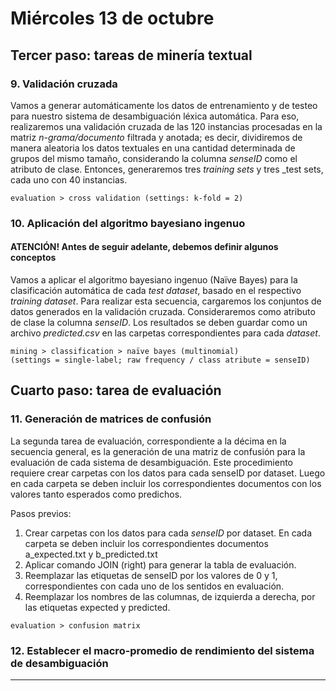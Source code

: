 # Miércoles 13 de octubre

## Tercer paso: tareas de minería textual

### 9. Validación cruzada

Vamos a generar automáticamente los datos de entrenamiento y de testeo para nuestro sistema de desambiguación léxica automática. Para eso, realizaremos una validación cruzada de las 120 instancias procesadas en la matriz _n-grama/documento_ filtrada y anotada; es decir, dividiremos de manera aleatoria los datos textuales en una cantidad determinada de grupos del mismo tamaño, considerando la columna _senseID_ como el atributo de clase. Entonces, generaremos tres _training sets_ y tres _test sets, cada uno con 40 instancias.
````
evaluation > cross validation (settings: k-fold = 2)
````

### 10. Aplicación del algoritmo bayesiano ingenuo
#### ATENCIÓN! Antes de seguir adelante, debemos definir algunos conceptos

Vamos a aplicar el algoritmo bayesiano ingenuo (Naïve Bayes) para la clasificación automática de cada _test dataset_, basado en el respectivo _training dataset_. Para realizar esta secuencia, cargaremos los conjuntos de datos generados en la validación cruzada. Consideraremos como atributo de clase la columna _senseID_. Los resultados se deben guardar como un archivo _predicted.csv_ en las carpetas correspondientes para cada _dataset_.
````
mining > classification > naïve bayes (multinomial)
(settings = single-label; raw frequency / class atribute = senseID)
````
## Cuarto paso: tarea de evaluación

### 11. Generación de matrices de confusión
La segunda tarea de evaluación, correspondiente a la décima en la secuencia general, es la generación de una matriz de confusión para la evaluación de cada sistema de desambiguación. Este procedimiento requiere crear carpetas con los datos para cada senseID por dataset. Luego en cada carpeta se deben incluir los correspondientes documentos con los valores tanto esperados como predichos.

Pasos previos:
1. Crear carpetas con los datos para cada _senseID_ por dataset. En cada carpeta se deben incluir los correspondientes documentos a_expected.txt y b_predicted.txt
2. Aplicar comando JOIN (right) para generar la tabla de evaluación.
3. Reemplazar las etiquetas de senseID por los valores de 0 y 1, correspondientes con cada uno de los sentidos en evaluación.
4. Reemplazar los nombres de las columnas, de izquierda a derecha, por las etiquetas expected y predicted.
````
evaluation > confusion matrix
````

### 12. Establecer el macro-promedio de rendimiento del sistema de desambiguación 


----
